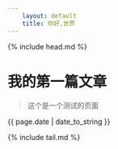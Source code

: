 ```yaml
---
    layout: default
    title: 你好,世界
---
```


{% include head.md %}

# 我的第一篇文章
> 这个是一个测试的页面

{{ page.date | date_to_string }}

{% include tail.md %}
